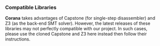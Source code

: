 ### Compatible Libraries 
**Corana** takes advantages of Capstone (for single-step disassembler) and Z3 (as the back-end SMT solver). However, the latest releases of these libraries may not perfectly compatible with our project. In such cases, please use the cloned Capstone and Z3 here instead then follow their instructions.